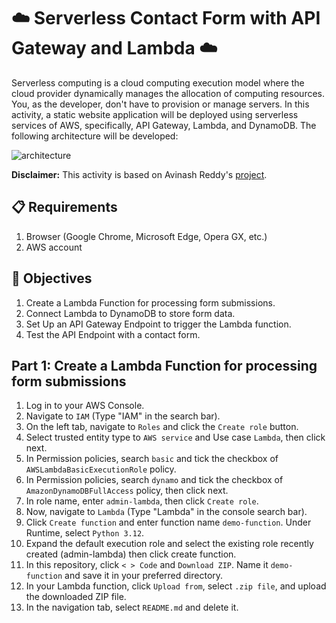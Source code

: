 # ☁️ Serverless Contact Form with API Gateway and Lambda ☁️

Serverless computing is a cloud computing execution model where the cloud provider dynamically manages the allocation of computing resources. You, as the developer, don't have to provision or manage servers. In this activity, a static website application will be deployed using serverless services of AWS, specifically, API Gateway, Lambda, and DynamoDB. The following architecture will be developed:

![architecture](https://github.com/user-attachments/assets/40b19137-337f-4b3c-8fab-8a776f00a3de)

**Disclaimer:** This activity is based on Avinash Reddy's [project](https://www.youtube.com/watch?v=dsH2QC6O3Gg).

## 📋 Requirements
1. Browser (Google Chrome, Microsoft Edge, Opera GX, etc.)
2. AWS account

## 🎯 Objectives
1. Create a Lambda Function for processing form submissions.
2. Connect Lambda to DynamoDB to store form data.
3. Set Up an API Gateway Endpoint to trigger the Lambda function.
5. Test the API Endpoint with a contact form.

## Part 1: Create a Lambda Function for processing form submissions
1. Log in to your AWS Console.
2. Navigate to `IAM` (Type "IAM" in the search bar).
3. On the left tab, navigate to `Roles` and click the `Create role` button.
4. Select trusted entity type to `AWS service` and Use case `Lambda`, then click next.
5. In Permission policies, search `basic` and tick the checkbox of `AWSLambdaBasicExecutionRole` policy.
6. In Permission policies, search `dynamo` and tick the checkbox of `AmazonDynamoDBFullAccess` policy, then click next.
7. In role name, enter `admin-lambda`, then click `Create role`.
8. Now, navigate to `Lambda` (Type "Lambda" in the console search bar).
9. Click `Create function` and enter function name `demo-function`. Under Runtime, select `Python 3.12`.
10. Expand the default execution role and select the existing role recently created (admin-lambda) then click create function.
11. In this repository, click ` < > Code ` and `Download ZIP`. Name it `demo-function` and save it in your preferred directory.
12. In your Lambda function, click `Upload from`, select `.zip file`, and upload the downloaded ZIP file.
13. In the navigation tab, select `README.md` and delete it.
